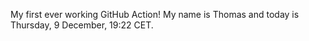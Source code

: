 My first ever working GitHub Action!
My name is Thomas and today is Thursday, 9 December, 19:22 CET. 
